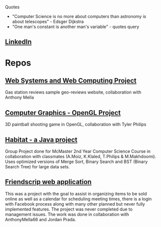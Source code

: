 
Quotes  
- "Computer Science is no more about computers than astronomy is about telescopes" - Edsger Dijkstra
- "One man's constant is another man's variable" - quotes query

## [LinkedIn](https://www.linkedin.com/in/jakub-pawlikowski-592269118/ "JPawlikowski LinkedIn")  
 
# Repos 
## [Web Systems and Web Computing Project](https://github.com/JPawlikowski/4WW3_Project)
Gas station reviews sample geo-reviews website, collaboration with Anthony Mella
## [Computer Graphics - OpenGL Project](https://github.com/JPawlikowski/3GC3_Project)
3D paintball shooting game in OpenGL, collaboration with Tyler Philips
## [Habitat - a Java project](https://github.com/JPawlikowski/Habitat-Project "Habitat")
Group Project done for McMaster 2nd Year Computer Science Course in collaboration with classmates (A.Moiz, K.Klaled, T.Philips & M.Makhdoomi). Uses optimized versions of Merge Sort, Binary Search and BST (Binary Search Tree) for large data sets.
## [Friendscrip web application](https://github.com/JPawlikowski/FriendScrip "Friendscrip web application")
This was a project with the goal to assist in organizing items to be sold online as well as a calendar for scheduling meeting times, there is a login with Facebook process along with many other planned but never fully implemented features. The project was never completed due to management issues. The work was done in collaboration with AnthonyMella66 and Jordan Prada.

